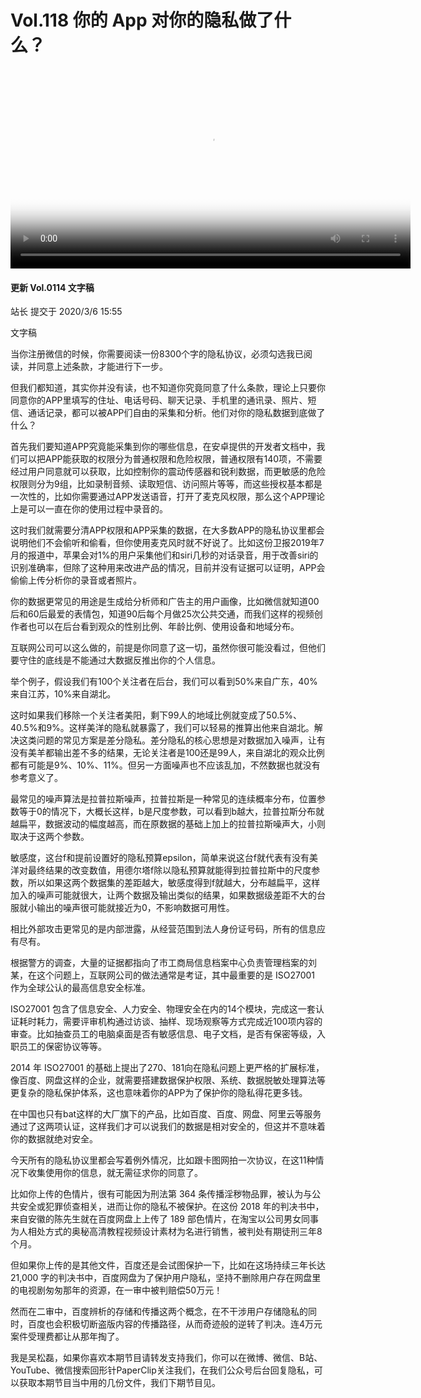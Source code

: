 <meta name="referrer" content="no-referrer">
<script src="https://cdn.jsdelivr.net/npm/vue"></script>
<script src='https://unpkg.com/element-ui@2.13.0/lib/index.js'></script>

# <i class="fa fa-hashtag" aria-hidden="true"></i> Vol.118 你的 App 对你的隐私做了什么？

<link href="https://cdn.bootcss.com/video.js/7.6.5/video-js.css" rel="stylesheet">
<center><video id="myVideo" class="video-js vjs-default-skin vjs-big-play-centered vjs-16-9" playsinline="true" controls preload="auto" width="640" height="auto" data-setup='{}' poster="https://cdn.jsdelivr.net/gh/a77uu/blogimg/img/20200306120119.jpg">      
        <source id="source" src="https://v.noxer.top/play/7af825517c7d4e41.m3u8"  type="application/x-mpegURL">  
    </video> </center>
<script src="https://cdn.bootcss.com/video.js/7.6.5/video.js"></script>


<div id="app">
<div class="block">
  <el-timeline>
    <el-timeline-item timestamp="2020/1/16" placement="top">
      <el-card>
        <h4>更新 Vol.0114 文字稿</h4>
        <p>站长</el-tag> </el-link> 提交于 2020/3/6 15:55</p>
      </el-card>
    </el-timeline-item>
</div>
</div>
<div id="hr">
    <el-divider content-position="center">文字稿</el-divider>
    </div>

当你注册微信的时候，你需要阅读一份8300个字的隐私协议，必须勾选我已阅读，并同意上述条款，才能进行下一步。

但我们都知道，其实你并没有读，也不知道你究竟同意了什么条款，理论上只要你同意你的APP里填写的住址、电话号码、聊天记录、手机里的通讯录、照片、短信、通话记录，都可以被APP们自由的采集和分析。他们对你的隐私数据到底做了什么？

首先我们要知道APP究竟能采集到你的哪些信息，在安卓提供的开发者文档中，我们可以把APP能获取的权限分为普通权限和危险权限，普通权限有140项，不需要经过用户同意就可以获取，比如控制你的震动传感器和锐利数据，而更敏感的危险权限则分为9组，比如录制音频、读取短信、访问照片等等，而这些授权基本都是一次性的，比如你需要通过APP发送语音，打开了麦克风权限，那么这个APP理论上是可以一直在你的使用过程中录音的。

这时我们就需要分清APP权限和APP采集的数据，在大多数APP的隐私协议里都会说明他们不会偷听和偷看，但你使用麦克风时就不好说了。比如这份卫报2019年7月的报道中，苹果会对1%的用户采集他们和siri几秒的对话录音，用于改善siri的识别准确率，但除了这种用来改进产品的情况，目前并没有证据可以证明，APP会偷偷上传分析你的录音或者照片。

你的数据更常见的用途是生成给分析师和广告主的用户画像，比如微信就知道00后和60后最爱的表情包，知道90后每个月做25次公共交通，而我们这样的视频创作者也可以在后台看到观众的性别比例、年龄比例、使用设备和地域分布。

互联网公司可以这么做的，前提是你同意了这一切，虽然你很可能没看过，但他们要守住的底线是不能通过大数据反推出你的个人信息。

举个例子，假设我们有100个关注者在后台，我们可以看到50%来自广东，40%来自江苏，10%来自湖北。

这时如果我们移除一个关注者美阳，剩下99人的地域比例就变成了50.5%、40.5%和9%。这样美洋的隐私就暴露了，我们可以轻易的推算出他来自湖北。解决这类问题的常见方案是差分隐私。差分隐私的核心思想是对数据加入噪声，让有没有美羊都输出差不多的结果，无论关注者是100还是99人，来自湖北的观众比例都有可能是9%、10%、11%。但另一方面噪声也不应该乱加，不然数据也就没有参考意义了。

最常见的噪声算法是拉普拉斯噪声，拉普拉斯是一种常见的连续概率分布，位置参数等于0的情况下，大概长这样，b是尺度参数，可以看到b越大，拉普拉斯分布就越扁平，数据波动的幅度越高，而在原数据的基础上加上的拉普拉斯噪声大，小则取决于这两个参数。

敏感度，这台f和提前设置好的隐私预算epsilon，简单来说这台f就代表有没有美洋对最终结果的改变数值，用德尔塔f除以隐私预算就能得到拉普拉斯中的尺度参数，所以如果这两个数据集的差距越大，敏感度得到f就越大，分布越扁平，这样加入的噪声可能就很大，让两个数据及输出类似的结果，如果数据级差距不大的台服就小输出的噪声很可能就接近为0，不影响数据可用性。

相比外部攻击更常见的是内部泄露，从经营范围到法人身份证号码，所有的信息应有尽有。

根据警方的调查，大量的证据都指向了市工商局信息档案中心负责管理档案的刘某，在这个问题上，互联网公司的做法通常是考证，其中最重要的是 ISO27001 作为全球公认的最高信息安全标准。

ISO27001 包含了信息安全、人力安全、物理安全在内的14个模块，完成这一套认证耗时耗力，需要评审机构通过访谈、抽样、现场观察等方式完成近100项内容的审查。比如抽查员工的电脑桌面是否有敏感信息、电子文档，是否有保密等级，入职员工的保密协议等等。

2014 年 ISO27001 的基础上提出了270、181向在隐私问题上更严格的扩展标准，像百度、网盘这样的企业，就需要搭建数据保护权限、系统、数据脱敏处理算法等更复杂的隐私保护体系，这也意味着你的APP为了保护你的隐私得花更多钱。

在中国也只有bat这样的大厂旗下的产品，比如百度、百度、网盘、阿里云等服务通过了这两项认证，这样我们才可以说我们的数据是相对安全的，但这并不意味着你的数据就绝对安全。

今天所有的隐私协议里都会写着例外情况，比如跟卡图网拍一次协议，在这11种情况下收集使用你的信息，就无需征求你的同意了。

比如你上传的色情片，很有可能因为刑法第 364 条传播淫秽物品罪，被认为与公共安全或犯罪侦查相关，进而让你的隐私不被保护。在这份 2018 年的判决书中，来自安徽的陈先生就在百度网盘上上传了 189 部色情片，在淘宝以公司男女同事为人相处方式的奥秘高清教程视频设计素材为名进行销售，被判处有期徒刑三年8个月。

但如果你上传的是其他文件，百度还是会试图保护一下，比如在这场持续三年长达 21,000 字的判决书中，百度网盘为了保护用户隐私，坚持不删除用户存在网盘里的电视剧匆匆那年的资源，在一审中被判赔偿50万元！

然而在二审中，百度辨析的存储和传播这两个概念，在不干涉用户存储隐私的同时，百度也会积极切断盗版内容的传播路径，从而奇迹般的逆转了判决。连4万元案件受理费都让从那年掏了。

我是吴松磊，如果你喜欢本期节目请转发支持我们，你可以在微博、微信、B站、YouTube、微信搜索回形针PaperClip关注我们，在我们公众号后台回复隐私，可以获取本期节目当中用的几份文件，我们下期节目见。
	
</div>


<script>
new Vue().$mount('#hr')
new Vue().$mount('#app')
new Vue().$mount('#link')
</script>